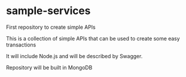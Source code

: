 # sample-services
First repository to create simple APIs

This is a collection of simple APIs that can be used to create some easy transactions

It will include Node.js and will be described by Swagger.

Repository will be built in MongoDB
